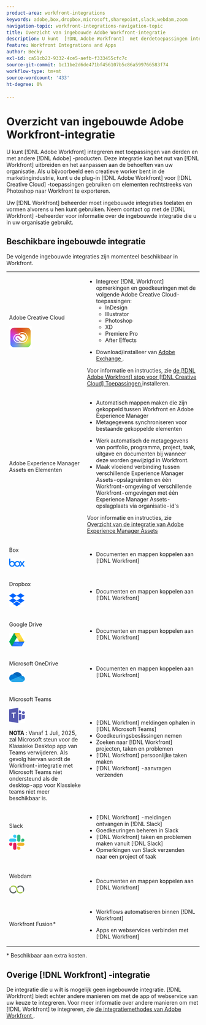 ```yaml
---
product-area: workfront-integrations
keywords: adobe,box,dropbox,microsoft,sharepoint,slack,webdam,zoom
navigation-topic: workfront-integrations-navigation-topic
title: Overzicht van ingebouwde Adobe Workfront-integratie
description: U kunt  [!DNL Adobe Workfront]  met derdetoepassingen integreren. Deze integraties kunnen het nut van  [!DNL Workfront]  uitbreiden en het aan de behoeften van uw organisatie aanpassen. Als u bijvoorbeeld een creatieve worker bent in de marketingindustrie, kunt u de invoegtoepassing Adobe Creative Cloud gebruiken om middelen rechtstreeks van Photoshop naar Workfront te exporteren.
feature: Workfront Integrations and Apps
author: Becky
exl-id: ca51cb23-9332-4ce5-aefb-f333455cfc7c
source-git-commit: 1c11be2d6de471bf456107b5c86a599766583f74
workflow-type: tm+mt
source-wordcount: '433'
ht-degree: 0%

---
```


# Overzicht van ingebouwde Adobe Workfront-integratie

<!-- Audited: 12/2023 -->

U kunt [!DNL Adobe Workfront] integreren met toepassingen van derden en met andere [!DNL Adobe] -producten. Deze integratie kan het nut van [!DNL Workfront] uitbreiden en het aanpassen aan de behoeften van uw organisatie. Als u bijvoorbeeld een creatieve worker bent in de marketingindustrie, kunt u de plug-in [!DNL Adobe Workfront] voor [!DNL Creative Cloud] -toepassingen gebruiken om elementen rechtstreeks van Photoshop naar Workfront te exporteren.

Uw [!DNL Workfront] beheerder moet ingebouwde integraties toelaten en vormen alvorens u hen kunt gebruiken. Neem contact op met de [!DNL Workfront] -beheerder voor informatie over de ingebouwde integratie die u in uw organisatie gebruikt.

## Beschikbare ingebouwde integratie

De volgende ingebouwde integraties zijn momenteel beschikbaar in Workfront.

<table style="table-layout:auto"> 
 <col> 
 <col> 
 <tbody> 
  <tr> 
   <td role="rowheader"> <p>Adobe Creative Cloud </p> <p> <img src="assets/creative-cloud-logo.png"> </p> </td> 
   <td> 
    <ul> 
     <li>Integreer [!DNL Workfront] opmerkingen en goedkeuringen met de volgende Adobe Creative Cloud-toepassingen: 
     <ul>
     <li>InDesign </li>
     <li>Illustrator </li>
     <li>Photoshop </li>
     <li>XD </li>
     <li>Premiere Pro </li>
     <li>After Effects </li>
     </ul>
     <li><p>Download/installeer van <a href="https://exchange.adobe.com/apps/browse/cc?page=1&product=All&q=workfront&sort=RELEVANCE" class="MCXref xref"> Adobe Exchange </a>.</p></li></ul>
     <p>Voor informatie en instructies, zie <a href="https://experienceleague.adobe.com/nl/docs/workfront/using/adobe-workfront-integrations/workfront-for-creative-cloud/install-wf-cc/wf-cc-install-toc" class="MCXref xref"> de [!DNL Adobe Workfront] stop voor [!DNL Creative Cloud] Toepassingen </a> installeren.</p> </td> 
  </tr> 
  <tr> 
   <td role="rowheader"> <p>Adobe Experience Manager Assets en Elementen </p>  </p> </td> 
   <td> 
    <ul> 
     <li>Automatisch mappen maken die zijn gekoppeld tussen Workfront en Adobe Experience Manager 
      <li>Metagegevens synchroniseren voor bestaande gekoppelde elementen</p></li>
      <li>Werk automatisch de metagegevens van portfolio, programma, project, taak, uitgave en documenten bij wanneer deze worden gewijzigd in Workfront.</li>
      <li>Maak vloeiend verbinding tussen verschillende Experience Manager Assets-opslagruimten en één Workfront-omgeving of verschillende Workfront-omgevingen met één Experience Manager Assets-opslagplaats via organisatie-id's</li></ul>
     <p>Voor informatie en instructies, zie <a href="/help/quicksilver/documents/adobe-workfront-for-experience-manager-assets-essentials/aem-asset-integrations.md" class="MCXref xref"> Overzicht van de integratie van Adobe Experience Manager Assets </a></p> 
     </td>
  </tr> 
  <tr> 
   <td role="rowheader"> <p>Box</p> <p> <img src="assets/box,-inc.-logo.png"> </p> </td> 
   <td> 
    <ul> 
     <li>Documenten en mappen koppelen aan [!DNL Workfront]</li> 
    </ul> </td> 
  </tr> 
  <tr> 
   <td role="rowheader"> <p>Dropbox</p> <p> <img src="assets/dropbox-1-logo-png-transparent.png"> </p> </td> 
   <td> 
    <ul> 
     <li>Documenten en mappen koppelen aan [!DNL Workfront]</li> 
    </ul> </td> 
  </tr> 
  <tr> 
   <td role="rowheader"> <p>Google Drive</p> <p> <img src="assets/google-drive-logo.png"> </p> </td> 
   <td> 
    <ul> 
     <li>Documenten en mappen koppelen aan [!DNL Workfront]</li> 
    </ul> </td> 
  </tr> 
  <!--<tr> 
   <td role="rowheader">Microsoft Calendars (Office 365 / Outlook Live)</td> 
   <td> 
    <ul> 
     <li> <p>Integrate with a web-based version of Outlook in cloud-hosted Office 365 or Outlook Live. </p>
    </ul> </td> 
  </tr>-->
  <tr> 
   <td role="rowheader"> <p>Microsoft OneDrive</p> <p> <img src="assets/microsoft-onedrive.png"> </p> </td> 
   <td> 
    <ul> 
     <li>Documenten en mappen koppelen aan [!DNL Workfront]</li> 
    </ul> </td> 
  </tr> 
  <!--<tr> 
   <td role="rowheader"> <p>Microsoft Outlook</p> <p> <img src="assets/outlook.png" style="max-width: 80px;"> </p> </td> 
   <td> 
    <ul> 
     <li>Update an existing project/task/issue with info from an email </li> 
     <li>Convert emails into [!DNL Workfront] items right from your inbox </li> 
     <li>Create new tasks from an email </li> 
     <li>Comment on [!DNL Workfront] items </li> 
    </ul> </td> 
  </tr> -->
  <tr> 
   <td role="rowheader"> <p>Microsoft Teams</p> <p> <img src="assets/msteamslogo.png" style="max-width: 80px;"> </p><b> NOTA </b>: Vanaf 1 Juli, 2025, zal Microsoft steun voor de Klassieke Desktop app van Teams verwijderen. Als gevolg hiervan wordt de Workfront-integratie met Microsoft Teams niet ondersteund als de desktop-app voor Klassieke teams niet meer beschikbaar is. </p> </td> 
   <td> 
    <ul> 
     <li>[!DNL Workfront] meldingen ophalen in [!DNL Microsoft Teams] </li> 
     <li>Goedkeuringsbeslissingen nemen </li> 
     <li>Zoeken naar [!DNL Workfront] projecten, taken en problemen </li> 
     <li>[!DNL Workfront] persoonlijke taken maken </li> 
     <li>[!DNL Workfront] -aanvragen verzenden </li> 
    </ul> </td> 
  </tr> 
  <tr> 
   <td role="rowheader"> <p>Slack</p> <p> <img src="assets/slacklogo.png" style="max-width: 80px;"> </p> </td> 
   <td> 
    <ul> 
     <li>[!DNL Workfront] -meldingen ontvangen in [!DNL Slack] </li> 
     <li>Goedkeuringen beheren in Slack </li> 
     <li>[!DNL Workfront] taken en problemen maken vanuit [!DNL Slack] </li> 
     <li>Opmerkingen van Slack verzenden naar een project of taak</li> 
    </ul> </td> 
  </tr> 
  <tr> 
   <td role="rowheader"> <p>Webdam</p> <p> <img src="assets/webdam-logo.png"> </p> </td> 
   <td> 
    <ul> 
     <li>Documenten en mappen koppelen aan [!DNL Workfront]</li> 
    </ul> </td> 
  </tr> 
  <tr> 
   <td role="rowheader"> <p>Workfront Fusion*</p> 
 </td> 
   <td> 
    <ul> 
     <li> <p>Workflows automatiseren binnen [!DNL Workfront]</p> </li> 
     <li> <p class="TableStyle-TableStyle-List-options-in-steps-BodyD-Column2-MediumGray">Apps en webservices verbinden met [!DNL Workfront]</p> </li> 
    </ul> </td> 
  </tr> 
 </tbody> 
</table>

&#42; Beschikbaar aan extra kosten.

## Overige [!DNL Workfront] -integratie

De integratie die u wilt is mogelijk geen ingebouwde integratie. [!DNL Workfront] biedt echter andere manieren om met de app of webservice van uw keuze te integreren. Voor meer informatie over andere manieren om met [!DNL Workfront] te integreren, zie [&#x200B; de integratiemethodes van Adobe Workfront &#x200B;](../workfront-integrations-and-apps/built-in-vs-api-vs-fusion.md).
